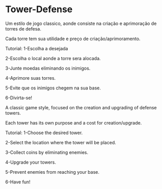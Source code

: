 # Tower-Defense
Um estilo de jogo classico, aonde consiste na criação e aprimoração de torres de defesa.

Cada torre tem sua utilidade e preço de criação/aprimoramento.

Tutorial:
1-Escolha a desejada

2-Escolha o local aonde a torre sera alocada.

3-Junte moedas eliminando os inimigos.

4-Aprimore suas torres.

5-Evite que os inimigos chegem na sua base.

6-Divirta-se!


A classic game style, focused on the creation and upgrading of defense towers.

Each tower has its own purpose and a cost for creation/upgrade.

Tutorial:
1-Choose the desired tower.

2-Select the location where the tower will be placed.

3-Collect coins by eliminating enemies.

4-Upgrade your towers.

5-Prevent enemies from reaching your base.

6-Have fun!
